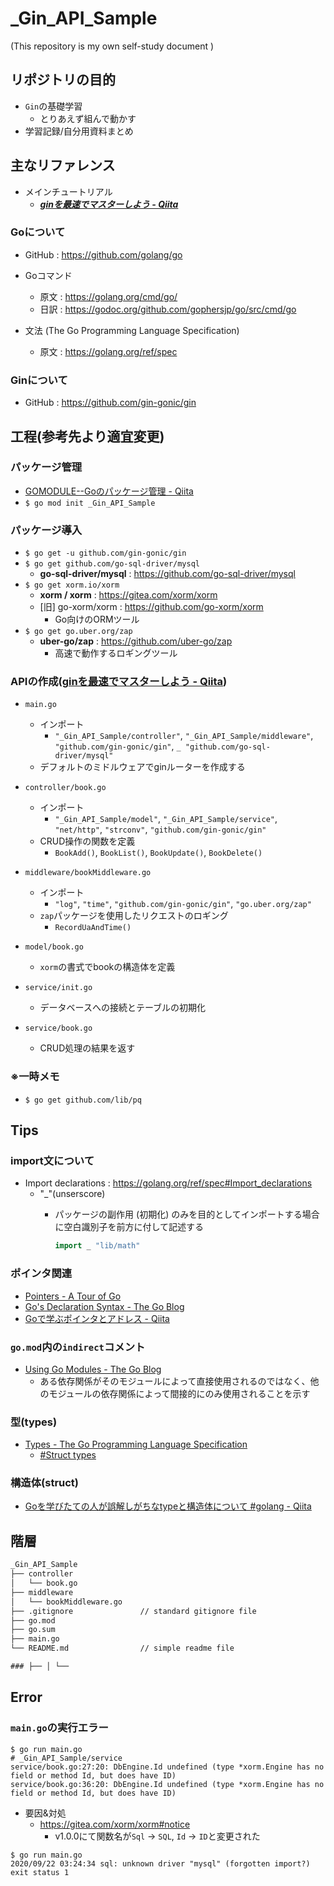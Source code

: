 # _Gin_API_Sample

(This repository is my own self-study document
)

## リポジトリの目的

- ``Gin``の基礎学習
  - とりあえず組んで動かす
- 学習記録/自分用資料まとめ

## 主なリファレンス

- メインチュートリアル
  - ***[ginを最速でマスターしよう - Qiita](https://qiita.com/Syoitu/items/8e7e3215fb7ac9dabc3a)***

### **Go**について

- GitHub : https://github.com/golang/go

- Goコマンド
  - 原文 : https://golang.org/cmd/go/
  - 日訳 : https://godoc.org/github.com/gophersjp/go/src/cmd/go

- 文法 (The Go Programming Language Specification)
  - 原文 : https://golang.org/ref/spec

### **Gin**について

- GitHub : https://github.com/gin-gonic/gin

## 工程(参考先より適宜変更)

### パッケージ管理

- [GOMODULE--Goのパッケージ管理 - Qiita](https://qiita.com/Syoitu/items/f221b52231703cebe8ff)
- ``$ go mod init _Gin_API_Sample``

### パッケージ導入

- ``$ go get -u github.com/gin-gonic/gin``
- ``$ go get github.com/go-sql-driver/mysql``
  - **go-sql-driver/mysql** : https://github.com/go-sql-driver/mysql
- ``$ go get xorm.io/xorm``
  - **xorm / xorm** : https://gitea.com/xorm/xorm
  - [旧] go-xorm/xorm : https://github.com/go-xorm/xorm
    - Go向けのORMツール
- ``$ go get go.uber.org/zap``
  - **uber-go/zap** : https://github.com/uber-go/zap
    - 高速で動作するロギングツール

### APIの作成([ginを最速でマスターしよう - Qiita](https://qiita.com/Syoitu/items/8e7e3215fb7ac9dabc3a#gin%E3%81%A7%E7%B0%A1%E5%8D%98%E3%81%AArest%E9%A2%A8%E3%81%AEapi%E3%82%B5%E3%83%BC%E3%83%90%E3%83%BC%E3%82%92%E4%BD%9C%E3%81%A3%E3%81%A6%E3%81%BF%E3%82%88%E3%81%86))

- ``main.go``
  - インポート
    - ``"_Gin_API_Sample/controller"``, ``"_Gin_API_Sample/middleware"``, ``"github.com/gin-gonic/gin"``, ``_ "github.com/go-sql-driver/mysql"``
  - デフォルトのミドルウェアでginルーターを作成する

- ``controller/book.go``
  - インポート
    - ``"_Gin_API_Sample/model"``, ``"_Gin_API_Sample/service"``, ``"net/http"``, ``"strconv"``, ``"github.com/gin-gonic/gin"``
  - CRUD操作の関数を定義
    - ``BookAdd()``, ``BookList()``, ``BookUpdate()``, ``BookDelete()``

- ``middleware/bookMiddleware.go``
  - インポート
    - ``"log"``, ``"time"``, ``"github.com/gin-gonic/gin"``, ``"go.uber.org/zap"``
  - ``zap``パッケージを使用したリクエストのロギング
    - ``RecordUaAndTime()``

- ``model/book.go``
  - ``xorm``の書式でbookの構造体を定義

- ``service/init.go``
  - データベースへの接続とテーブルの初期化

- ``service/book.go``
  - CRUD処理の結果を返す

### ※一時メモ 

- ``$ go get github.com/lib/pq``

## Tips

### import文について

- Import declarations : https://golang.org/ref/spec#Import_declarations
  - "_"(unserscore)
    - パッケージの副作用 (初期化) のみを目的としてインポートする場合に空白識別子を前方に付して記述する

      ~~~go
      import _ "lib/math"
      ~~~

### ポインタ関連

- [Pointers - A Tour of Go](https://go-tour-jp.appspot.com/moretypes/1)
- [Go's Declaration Syntax - The Go Blog](https://blog.golang.org/declaration-syntax)
- [Goで学ぶポインタとアドレス - Qiita](https://qiita.com/Sekky0905/items/447efa04a95e3fec217f)

### ``go.mod``内の``indirect``コメント

- [Using Go Modules - The Go Blog](https://blog.golang.org/using-go-modules)
  - ある依存関係がそのモジュールによって直接使用されるのではなく、他のモジュールの依存関係によって間接的にのみ使用されることを示す

### 型(types)

- [Types - The Go Programming Language Specification](https://golang.org/ref/spec#Types)
  - [#Struct types](https://golang.org/ref/spec#Struct_types)

### 構造体(struct)

- [Goを学びたての人が誤解しがちなtypeと構造体について #golang - Qiita](https://qiita.com/tenntenn/items/45c568d43e950292bc31)

## 階層

~~~txt
_Gin_API_Sample
├── controller
│   └── book.go
├── middleware
│   └── bookMiddleware.go
├── .gitignore               // standard gitignore file
├── go.mod
├── go.sum
├── main.go
└── README.md                // simple readme file

### ├── │ └──
~~~

## Error

### ``main.go``の実行エラー

~~~error
$ go run main.go
# _Gin_API_Sample/service
service/book.go:27:20: DbEngine.Id undefined (type *xorm.Engine has no field or method Id, but does have ID)
service/book.go:36:20: DbEngine.Id undefined (type *xorm.Engine has no field or method Id, but does have ID)
~~~

- 要因&対処
  - https://gitea.com/xorm/xorm#notice
    - v1.0.0にて関数名が``Sql`` -> ``SQL``, ``Id`` -> ``ID``と変更された

~~~error
$ go run main.go
2020/09/22 03:24:34 sql: unknown driver "mysql" (forgotten import?)
exit status 1
~~~